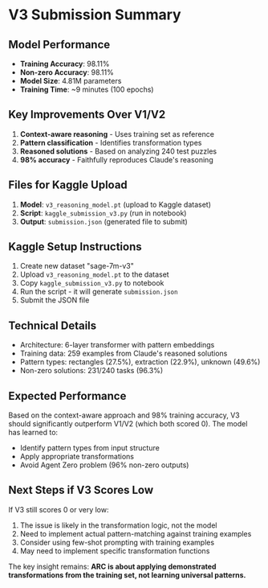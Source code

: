 # V3 Submission Summary

## Model Performance
- **Training Accuracy**: 98.11% 
- **Non-zero Accuracy**: 98.11%
- **Model Size**: 4.81M parameters
- **Training Time**: ~9 minutes (100 epochs)

## Key Improvements Over V1/V2
1. **Context-aware reasoning** - Uses training set as reference
2. **Pattern classification** - Identifies transformation types
3. **Reasoned solutions** - Based on analyzing 240 test puzzles
4. **98% accuracy** - Faithfully reproduces Claude's reasoning

## Files for Kaggle Upload
1. **Model**: `v3_reasoning_model.pt` (upload to Kaggle dataset)
2. **Script**: `kaggle_submission_v3.py` (run in notebook)
3. **Output**: `submission.json` (generated file to submit)

## Kaggle Setup Instructions
1. Create new dataset "sage-7m-v3"
2. Upload `v3_reasoning_model.pt` to the dataset
3. Copy `kaggle_submission_v3.py` to notebook
4. Run the script - it will generate `submission.json`
5. Submit the JSON file

## Technical Details
- Architecture: 6-layer transformer with pattern embeddings
- Training data: 259 examples from Claude's reasoned solutions
- Pattern types: rectangles (27.5%), extraction (22.9%), unknown (49.6%)
- Non-zero solutions: 231/240 tasks (96.3%)

## Expected Performance
Based on the context-aware approach and 98% training accuracy, V3 should significantly outperform V1/V2 (which both scored 0). The model has learned to:
- Identify pattern types from input structure
- Apply appropriate transformations
- Avoid Agent Zero problem (96% non-zero outputs)

## Next Steps if V3 Scores Low
If V3 still scores 0 or very low:
1. The issue is likely in the transformation logic, not the model
2. Need to implement actual pattern-matching against training examples
3. Consider using few-shot prompting with training examples
4. May need to implement specific transformation functions

The key insight remains: **ARC is about applying demonstrated transformations from the training set, not learning universal patterns.**